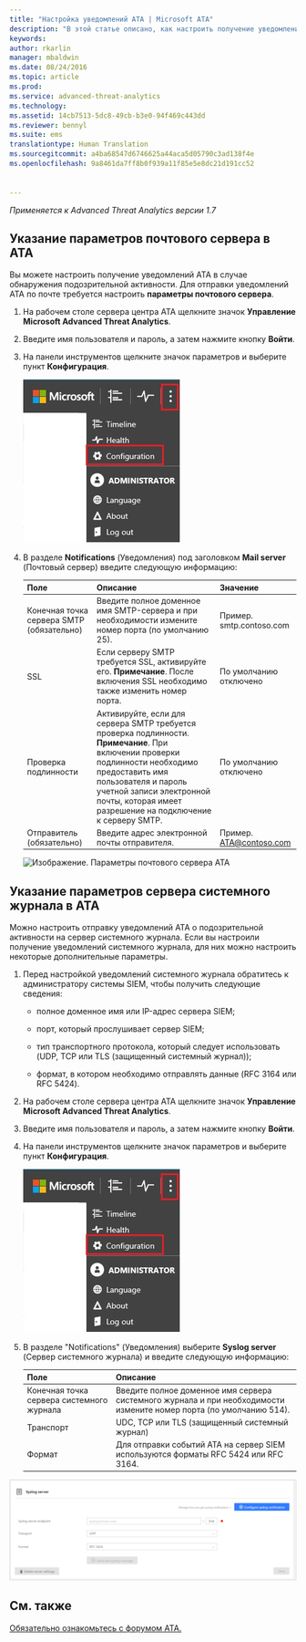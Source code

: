 ```yaml
---
title: "Настройка уведомлений ATA | Microsoft ATA"
description: "В этой статье описано, как настроить получение уведомлений ATA о подозрительной активности (по электронной почте или с помощью пересылки событий ATA)"
keywords: 
author: rkarlin
manager: mbaldwin
ms.date: 08/24/2016
ms.topic: article
ms.prod: 
ms.service: advanced-threat-analytics
ms.technology: 
ms.assetid: 14cb7513-5dc8-49cb-b3e0-94f469c443dd
ms.reviewer: bennyl
ms.suite: ems
translationtype: Human Translation
ms.sourcegitcommit: a4ba68547d6746625a44aca5d05790c3ad138f4e
ms.openlocfilehash: 9a8461da7ff8b0f939a11f85e5e8dc21d191cc52


---
```


*Применяется к Advanced Threat Analytics версии 1.7*



## Указание параметров почтового сервера в ATA
Вы можете настроить получение уведомлений ATA в случае обнаружения подозрительной активности. Для отправки уведомлений ATA по почте требуется настроить **параметры почтового сервера**.

1.  На рабочем столе сервера центра ATA щелкните значок **Управление Microsoft Advanced Threat Analytics**.

2.  Введите имя пользователя и пароль, а затем нажмите кнопку **Войти**.

3.  На панели инструментов щелкните значок параметров и выберите пункт **Конфигурация**.

    ![Значок параметров конфигурации ATA](media/ATA-config-icon.JPG)

4.  В разделе **Notifications** (Уведомления) под заголовком **Mail server** (Почтовый сервер) введите следующую информацию:

    |Поле|Описание|Значение|
    |---------|---------------|---------|
    |Конечная точка сервера SMTP (обязательно)|Введите полное доменное имя SMTP-сервера и при необходимости измените номер порта (по умолчанию 25).|Пример.<br />smtp.contoso.com|
    |SSL|Если серверу SMTP требуется SSL, активируйте его. **Примечание**. После включения SSL необходимо также изменить номер порта.|По умолчанию отключено|
    |Проверка подлинности|Активируйте, если для сервера SMTP требуется проверка подлинности. **Примечание**. При включении проверки подлинности необходимо предоставить имя пользователя и пароль учетной записи электронной почты, которая имеет разрешение на подключение к серверу SMTP.|По умолчанию отключено|
    |Отправитель (обязательно)|Введите адрес электронной почты отправителя.|Пример.<br />ATA@contoso.com|
    ![Изображение. Параметры почтового сервера ATA](media/ATA-email-server-1.7.png)

## Указание параметров сервера системного журнала в ATA
Можно настроить отправку уведомлений ATA о подозрительной активности на сервер системного журнала. Если вы настроили получение уведомлений системного журнала, для них можно настроить некоторые дополнительные параметры.

1.  Перед настройкой уведомлений системного журнала обратитесь к администратору системы SIEM, чтобы получить следующие сведения:

    -   полное доменное имя или IP-адрес сервера SIEM;

    -   порт, который прослушивает сервер SIEM;

    -   тип транспортного протокола, который следует использовать (UDP, TCP или TLS (защищенный системный журнал));

    -   формат, в котором необходимо отправлять данные (RFC 3164 или RFC 5424).

2.  На рабочем столе сервера центра ATA щелкните значок **Управление Microsoft Advanced Threat Analytics**.

3.  Введите имя пользователя и пароль, а затем нажмите кнопку **Войти**.

4.  На панели инструментов щелкните значок параметров и выберите пункт **Конфигурация**.

    ![Значок параметров конфигурации ATA](media/ATA-config-icon.JPG)

5.  В разделе "Notifications" (Уведомления) выберите **Syslog server** (Сервер системного журнала) и введите следующую информацию:

    |Поле|Описание|
    |---------|---------------|
    |Конечная точка сервера системного журнала|Введите полное доменное имя сервера системного журнала и при необходимости измените номер порта (по умолчанию 514).|
    |Транспорт|UDC, TCP или TLS (защищенный системный журнал)|
    |Формат|Для отправки событий ATA на сервер SIEM используются форматы RFC 5424 или RFC 3164.|

 ![Изображение. Параметры сервера системного журнала ATA](media/ata-syslog-server-settings-1.7.png)



## См. также
[Обязательно ознакомьтесь с форумом ATA.](https://social.technet.microsoft.com/Forums/security/home?forum=mata)



<!--HONumber=Aug16_HO5-->


